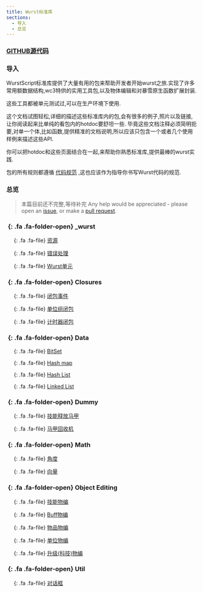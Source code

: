 ```yaml
---
title: Wurst标准库
sections:
  - 导入
  - 总览
---
```


### [GITHUB源代码](https://github.com/wurstscript/WurstStdlib2)

### 导入

WurstScript标准库提供了大量有用的包来帮助开发者开始wurst之旅.实现了许多常用额数据结构,wc3特供的实用工具包,以及物体编辑和对暴雪原生函数扩展封装.

这些工具都被单元测试过,可以在生产环境下使用.

这个文档试图轻松,详细的描述这些标准库内的包,会有很多的例子,照片以及链接,让你阅读起来比单纯的看包内的hotdoc要舒坦一些.
毕竟这些文档注释必须简明扼要,对单一个体,比如函数,提供精准的文档说明,所以应该只包含一个或者几个使用样例来描述这些API.

你可以把hotdoc和这些页面结合在一起,来帮助你熟悉标准库,提供最棒的wurst实践.

包的所有规则都遵循 [代码规范](https://wurstlang.org/manual.html#coding-conventions) ,这也应该作为指导你书写Wurst代码的规范.

### 总览

> 本篇目前还不完整,等待补完
> Any help would be appreciated - please open an [issue](https://github.com/wurstscript/wurstscript.github.io/issues/new), or make a [pull request](https://github.com/wurstscript/wurstscript.github.io/pulls).

### *&nbsp;*{: .fa .fa-folder-open} _wurst

&nbsp;&nbsp;&nbsp;&nbsp;*&nbsp;*{: .fa .fa-file} [资源](stdlib/assets)

&nbsp;&nbsp;&nbsp;&nbsp;*&nbsp;*{: .fa .fa-file} [错误处理](stdlib/errorhandling)

&nbsp;&nbsp;&nbsp;&nbsp;*&nbsp;*{: .fa .fa-file} [Wurst单元](stdlib/wurstunit)

### *&nbsp;*{: .fa .fa-folder-open} Closures

&nbsp;&nbsp;&nbsp;&nbsp;*&nbsp;*{: .fa .fa-file} [闭包事件](stdlib/closure_events)

&nbsp;&nbsp;&nbsp;&nbsp;*&nbsp;*{: .fa .fa-file} [单位组闭包](stdlib/closure_for_groups)

&nbsp;&nbsp;&nbsp;&nbsp;*&nbsp;*{: .fa .fa-file} [计时器闭包](stdlib/closure_timers)

### *&nbsp;*{: .fa .fa-folder-open} Data

&nbsp;&nbsp;&nbsp;&nbsp;*&nbsp;*{: .fa .fa-file} [BitSet](stdlib/bitset)

&nbsp;&nbsp;&nbsp;&nbsp;*&nbsp;*{: .fa .fa-file} [Hash map](stdlib/hash_map)

&nbsp;&nbsp;&nbsp;&nbsp;*&nbsp;*{: .fa .fa-file} [Hash List](stdlib/hash_list)

&nbsp;&nbsp;&nbsp;&nbsp;*&nbsp;*{: .fa .fa-file} [Linked List](stdlib/linked_list)

### *&nbsp;*{: .fa .fa-folder-open} Dummy

&nbsp;&nbsp;&nbsp;&nbsp;*&nbsp;*{: .fa .fa-file} [技能释放马甲](stdlib/dummy_caster)

&nbsp;&nbsp;&nbsp;&nbsp;*&nbsp;*{: .fa .fa-file} [马甲回收机](stdlib/dummy_recycler)

### *&nbsp;*{: .fa .fa-folder-open} Math

&nbsp;&nbsp;&nbsp;&nbsp;*&nbsp;*{: .fa .fa-file} [角度](stdlib/angle)

&nbsp;&nbsp;&nbsp;&nbsp;*&nbsp;*{: .fa .fa-file} [向量](stdlib/vectors)

### *&nbsp;*{: .fa .fa-folder-open} Object Editing

&nbsp;&nbsp;&nbsp;&nbsp;*&nbsp;*{: .fa .fa-file} [技能物编](stdlib/abil_objed)

&nbsp;&nbsp;&nbsp;&nbsp;*&nbsp;*{: .fa .fa-file} [Buff物编](stdlib/buff_objed)

&nbsp;&nbsp;&nbsp;&nbsp;*&nbsp;*{: .fa .fa-file} [物品物编](stdlib/item_objed)

&nbsp;&nbsp;&nbsp;&nbsp;*&nbsp;*{: .fa .fa-file} [单位物编](stdlib/unit_objed)

&nbsp;&nbsp;&nbsp;&nbsp;*&nbsp;*{: .fa .fa-file} [升级(科技)物编](stdlib/upg_objed)

### *&nbsp;*{: .fa .fa-folder-open} Util

&nbsp;&nbsp;&nbsp;&nbsp;*&nbsp;*{: .fa .fa-file} [对话框](stdlib/dialogbox)



